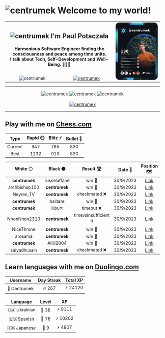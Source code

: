 <h1>
  <img
    src="https://emojis.slackmojis.com/emojis/images/1531849430/4246/blob-sunglasses.gif"
    width="30"
    alt="centrumek"
  />
  Welcome to my world!
</h1>

<table>
  <tbody>
    <tr>
      <td align="center" width="70%" colspan="2">
        <h2>
          <img
            src="https://raw.githubusercontent.com/MartinHeinz/MartinHeinz/master/wave.gif"
            width="30px"
            alt="centrumek"
          />
          I'm Paul Potaczała
        </h2>
        <h4>
          Harmonious Software Engineer finding the consciousness and peace among time units.
          <br/>
          I talk about Tech, Self-Development and Well-Being. 🌿🧘🚀
        </h4>
      </td>
      <td width="30%" rowspan="2">
        <a href="https://app.daily.dev/centrumek">
          <img
            src="./devcard.png"
            alt="centrumek"
          />
        </a>
      </td>
    </tr>
    <tr align="center">
      <td>
        <img
          src="https://komarev.com/ghpvc/?username=centrumek&label=visitors&color=0e75b6&style=flat"
          alt="centrumek"
        >
      </td>
      <td>
        <a href="https://stackoverflow.com/users/14496012/centrumek">
          <img
            src="https://stackoverflow.com/users/flair/14496012.png?theme=dark"
            alt="centrumek"
          >
        </a>
      </td>
    </tr>
  </tbody>
</table>

---
<div align="center">
  <img 
    src="https://github-readme-stats.vercel.app/api?username=centrumek&show_icons=true&count_private=true&theme=dark&hide_border=true&hide=issues,contribs&bg_color=00000000"
    alt="centrumek"
  />
  <img
    src="https://github-readme-stats.vercel.app/api/top-langs/?username=centrumek&layout=compact&hide_border=true&theme=dark&bg_color=00000000&langs_count=6&exclude_repo=air-statistic-app"
    alt="centrumek"
  />
  <img 
    src="https://github-readme-streak-stats.herokuapp.com?user=centrumek&theme=dark&hide_border=true&background=FFFFFF00"
    alt="centrumek"
  />
  <br/>
  <br/>
  <a href="https://www.buymeacoffee.com/centrumek">
    <img
      src="https://cdn.buymeacoffee.com/buttons/v2/default-orange.png"
      height="50"
      width="210"
      alt="centrumek"
    />
  </a>
</div>

---

## Play with me on [Chess.com](https://www.chess.com/member/centrumek)

<div align="center">
<!--START_SECTION:chessStats-->
<!-- Automatically generated with https://github.com/Balastrong/chess-stats-action -->

| Type | Rapid ⏲️ | Blitz ⚡ | Bullet 🔫 |
|:---:|:---:|:---:|:---:|
| Current | 947 | 785 | 830 |
| Best | 1132 | 910 | 830 |

| White ⚪ | Black ⚫ | Result 🏆 | Date 📅 | Position 🗺️ | Type 🕕 |
|:---:|:---:|:---:|:---:|:---:|:---:|
| **centrumek** | russelaffane | win 🥇 | 30/9/2023 | <a href="http://www.ee.unb.ca/cgi-bin/tervo/fen.pl?select=8/8/3k3p/1b1r1p2/2p4P/P1K3P1/8/R7 b - -">Link</a> | Bullet |
| archbishop100 | **centrumek** | win 🥇 | 30/9/2023 | <a href="http://www.ee.unb.ca/cgi-bin/tervo/fen.pl?select=5b1r/3r1p1p/pkb2p2/2p5/1p1p4/3P2Q1/PPP2PPP/2KRR3 w - -">Link</a> | Bullet |
| Neyren_TV | **centrumek** | checkmated ❌ | 30/9/2023 | <a href="http://www.ee.unb.ca/cgi-bin/tervo/fen.pl?select=8/8/p6p/R7/1p6/kP5P/P1R2PPK/r7 b - -">Link</a> | Blitz |
| **centrumek** | halitare | win 🥇 | 30/9/2023 | <a href="http://www.ee.unb.ca/cgi-bin/tervo/fen.pl?select=8/7p/1p6/p7/6p1/P7/3R4/1K2Q2k b - -">Link</a> | Blitz |
| **centrumek** | lilourt | timeout ❌ | 30/9/2023 | <a href="http://www.ee.unb.ca/cgi-bin/tervo/fen.pl?select=4Q3/p4R1p/1p3Npk/8/8/8/r7/2q3K1 w - -">Link</a> | Blitz |
| NhonNhon2310 | **centrumek** | timevsinsufficient ⏸️ | 30/9/2023 | <a href="http://www.ee.unb.ca/cgi-bin/tervo/fen.pl?select=8/8/1K2kr2/8/8/8/8/8 b - -">Link</a> | Blitz |
| NiceThrone | **centrumek** | win 🥇 | 30/9/2023 | <a href="http://www.ee.unb.ca/cgi-bin/tervo/fen.pl?select=6kr/6b1/8/2pP2q1/Pp6/1P2Nn2/5P2/1Q1R2qK w - -">Link</a> | Blitz |
| arosama | **centrumek** | win 🥇 | 30/9/2023 | <a href="http://www.ee.unb.ca/cgi-bin/tervo/fen.pl?select=r1b1k1nr/ppp4p/2nq1p2/3p2p1/3Pp2N/2P1P3/PP1NBPPP/R2QK2R w KQkq g6">Link</a> | Blitz |
| **centrumek** | Aliiii2004 | win 🥇 | 30/9/2023 | <a href="http://www.ee.unb.ca/cgi-bin/tervo/fen.pl?select=2kr1bnQ/ppp2p1p/3p2p1/3p4/1P6/P3P3/2P2PPP/RNB1K2R b KQ -">Link</a> | Blitz |
| saiyadhusain | **centrumek** | checkmated ❌ | 30/9/2023 | <a href="http://www.ee.unb.ca/cgi-bin/tervo/fen.pl?select=4k3/3RQ3/b1p1p1pp/P4p2/P3p3/2N3P1/2q2P1P/6K1 b - -">Link</a> | Blitz |

<!--END_SECTION:chessStats-->
</div>

## Learn languages with me on [Duolingo.com](https://www.duolingo.com/profile/Centrumek)

<div align="center">
<!--START_SECTION:duolingoStats-->
<!-- Automatically generated with https://github.com/centrumek/duolingo-readme-stats-->

| Username | Day Streak | Total XP |
|:---:|:---:|:---:|
| 👤 Centrumek | 🔥 267 | ⚡ 24120 |

| Language | Level | XP |
|:---:|:---:|:---:|
| 🇺🇦 Ukrainian | 👑 36 | ⚡ 9111 |
| 🇪🇸 Spanish | 👑 76 | ⚡ 10202 |
| 🇯🇵 Japanese | 👑 9 | ⚡ 4807 |

<!--END_SECTION:duolingoStats-->
</div>
<!--
**centrumek/centrumek** is a ✨ _special_ ✨ repository because its `README.md` (this file) appears on your GitHub profile.

Here are some ideas to get you started:

- 🔭 I’m currently working on ...
- 🌱 I’m currently learning ...
- 👯 I’m looking to collaborate on ...
- 🤔 I’m looking for help with ...
- 💬 Ask me about ...
- 📫 How to reach me: ...
- 😄 Pronouns: ...
- ⚡ Fun fact: ...
-->

